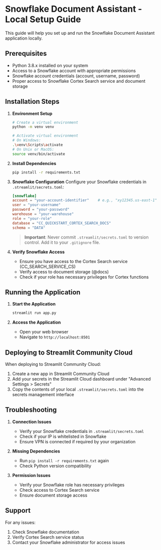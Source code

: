 # Snowflake Document Assistant - Local Setup Guide

This guide will help you set up and run the Snowflake Document Assistant application locally.

## Prerequisites

- Python 3.8.x installed on your system
- Access to a Snowflake account with appropriate permissions
- Snowflake account credentials (account, username, password)
- Proper access to Snowflake Cortex Search service and document storage

## Installation Steps

1. **Environment Setup**
   ```bash
   # Create a virtual environment
   python -m venv venv

   # Activate virtual environment
   # On Windows:
   .\venv\Scripts\activate
   # On Unix or MacOS:
   source venv/bin/activate
   ```

2. **Install Dependencies**
   ```bash
   pip install -r requirements.txt
   ```

3. **Snowflake Configuration**
   Configure your Snowflake credentials in `.streamlit/secrets.toml`:
   ```toml
   [snowflake]
   account = "your-account-identifier"    # e.g., "xy12345.us-east-1"
   user = "your-username"
   password = "your-password"
   warehouse = "your-warehouse"
   role = "your-role"
   database = "CC_QUICKSTART_CORTEX_SEARCH_DOCS"
   schema = "DATA"
   ```

   > **Important**: Never commit `.streamlit/secrets.toml` to version control. Add it to your `.gitignore` file.

4. **Verify Snowflake Access**
   - Ensure you have access to the Cortex Search service (CC_SEARCH_SERVICE_CS)
   - Verify access to document storage (@docs)
   - Check if your role has necessary privileges for Cortex functions

## Running the Application

1. **Start the Application**
   ```bash
   streamlit run app.py
   ```

2. **Access the Application**
   - Open your web browser
   - Navigate to `http://localhost:8501`

## Deploying to Streamlit Community Cloud

When deploying to Streamlit Community Cloud:
1. Create a new app in Streamlit Community Cloud
2. Add your secrets in the Streamlit Cloud dashboard under "Advanced Settings > Secrets"
3. Copy the contents of your local `.streamlit/secrets.toml` into the secrets management interface

## Troubleshooting

1. **Connection Issues**
   - Verify your Snowflake credentials in `.streamlit/secrets.toml`
   - Check if your IP is whitelisted in Snowflake
   - Ensure VPN is connected if required by your organization

2. **Missing Dependencies**
   - Run `pip install -r requirements.txt` again
   - Check Python version compatibility

3. **Permission Issues**
   - Verify your Snowflake role has necessary privileges
   - Check access to Cortex Search service
   - Ensure document storage access

## Support

For any issues:
1. Check Snowflake documentation
2. Verify Cortex Search service status
3. Contact your Snowflake administrator for access issues
